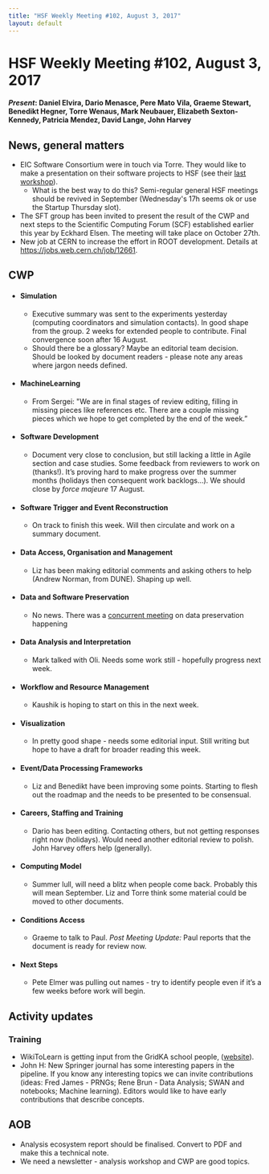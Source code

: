 ```yaml
---
title: "HSF Weekly Meeting #102, August 3, 2017"
layout: default
---
```


# HSF Weekly Meeting #102, August 3, 2017

#### *Present*: Daniel Elvira, Dario Menasce, Pere Mato Vila, Graeme Stewart, Benedikt Hegner, Torre Wenaus, Mark Neubauer, Elizabeth Sexton-Kennedy, Patricia Mendez, David Lange, John Harvey


## News, general matters

- EIC Software Consortium were in touch via Torre. They would like to make a presentation on their software projects to HSF (see their [last workshop](https://www.jlab.org/indico/event/213/)).
  - What is the best way to do this? Semi-regular general HSF meetings should be revived in September (Wednesday's 17h seems ok or use the Startup Thursday slot).
- The SFT group has been invited to present the result of the CWP and next steps to the Scientific Computing Forum (SCF) established earlier this year by Eckhard Elsen. The meeting will take place on October 27th.
- New job at CERN to increase the effort in ROOT development. Details at https://jobs.web.cern.ch/job/12661.

## CWP

-   #### Simulation

    - Executive summary was sent to the experiments yesterday (computing coordinators and simulation contacts). In good shape from the group. 2 weeks for extended people to contribute. Final convergence soon after 16 August.
    - Should there be a glossary? Maybe an editorial team decision. Should be looked by document readers - please note any areas where jargon needs defined.

-   #### MachineLearning

    -   From Sergei: "We are in final stages of review editing, filling in missing pieces like references etc. There are a couple missing pieces which we hope to get completed by the end of the week.”

-   #### Software Development

    -   Document very close to conclusion, but still lacking a little in Agile section and case studies. Some feedback from reviewers to work on (thanks!). It’s proving hard to make progress over the summer months (holidays then consequent work backlogs…). We should close by *force majeure* 17 August.

-   #### Software Trigger and Event Reconstruction

    -   On track to finish this week. Will then circulate and work on a summary document.

-   #### Data Access, Organisation and Management

    -   Liz has been making editorial comments and asking others to help (Andrew Norman, from DUNE). Shaping up well.

-   #### Data and Software Preservation

    -   No news.  There was a [concurrent meeting](https://indico.cern.ch/event/657351) on data preservation happening


-   #### Data Analysis and Interpretation

    -   Mark talked with Oli. Needs some work still - hopefully progress next week.

-   #### Workflow and Resource Management

    -   Kaushik is hoping to start on this in the next week.

-   #### Visualization

    -   In pretty good shape - needs some editorial input. Still writing but hope to have a draft for broader reading this week.

-   #### Event/Data Processing Frameworks

    -   Liz and Benedikt have been improving some points. Starting to flesh out the roadmap and the needs to be presented to be consensual.

-   #### Careers, Staffing and Training

    -  Dario has been editing. Contacting others, but not getting responses right now (holidays). Would need another editorial review to polish. John Harvey offers help (generally).

-   #### Computing Model

    -   Summer lull, will need a blitz when people come back. Probably this will mean September. Liz and Torre think some material could be moved to other documents.
    
-   #### Conditions Access

    - Graeme to talk to Paul. *Post Meeting Update:* Paul reports that the document is ready for review now.

-   #### Next Steps

    - Pete Elmer was pulling out names - try to identify people even if it’s a few weeks before work will begin.

## Activity updates

### Training

- WikiToLearn is getting input from the GridKA school people, ([website](https://en.wikitolearn.org/GridKa)). 
- John H: New Springer journal has some interesting papers in the pipeline. If you know any interesting topics we can invite contributions (ideas: Fred James - PRNGs; Rene Brun - Data Analysis; SWAN and notebooks; Machine learning). Editors would like to have early contributions that describe concepts.


## AOB

- Analysis ecosystem report should be finalised. Convert to PDF and make this a technical note.
- We need a newsletter - analysis workshop and CWP are good topics.



